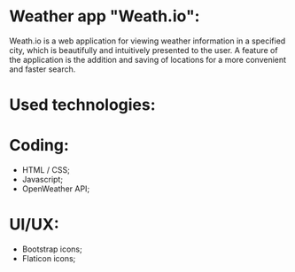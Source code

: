 
Weather app "Weath.io":
=======================================================================================================================================================================
Weath.io is a web application for viewing weather information in a specified city, which is beautifully and intuitively presented to the user. A feature of the application is the addition and saving of locations for a more convenient and faster search.

Used technologies:
=======================================================================================================================================================================
Coding:
=======================================================================================================================================================================
- HTML / CSS;
- Javascript;
- OpenWeather API;

UI/UX:
=======================================================================================================================================================================
- Bootstrap icons;
- Flaticon icons;
